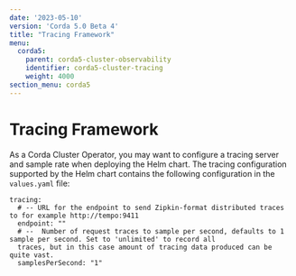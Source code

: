 ```yaml
---
date: '2023-05-10'
version: 'Corda 5.0 Beta 4'
title: "Tracing Framework"
menu:
  corda5:
    parent: corda5-cluster-observability
    identifier: corda5-cluster-tracing
    weight: 4000
section_menu: corda5
---
```


# Tracing Framework

As a Corda Cluster Operator, you may want to configure a tracing server and sample rate when deploying the Helm chart.
The tracing configuration supported by the Helm chart contains the following configuration in the `values.yaml` file:

```
tracing:
  # -- URL for the endpoint to send Zipkin-format distributed traces to for example http://tempo:9411
  endpoint: ""
  # --  Number of request traces to sample per second, defaults to 1 sample per second. Set to 'unlimited' to record all
  traces, but in this case amount of tracing data produced can be quite vast.
  samplesPerSecond: "1"
```
